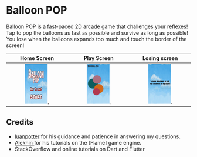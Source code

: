 # Balloon POP

Balloon POP is a fast-paced 2D arcade game that challenges your reflexes! Tap to pop the balloons as fast as possible and survive as long as possible! You lose when the balloons expands too much and touch the border of the screen!

Home Screen                |  Play Screen              |     Losing screen
:-------------------------:|:-------------------------:|:-------------------------:
<img src="assets/screenshots/photo_2019-04-07_22-07-39.jpg" width="40%">.  |  <img src="assets/screenshots/photo_2019-04-07_22-07-45.jpg" width="40%">. | <img src="assets/screenshots/photo_2019-04-07_22-07-36.jpg" width="40%">.

## Credits

- [luanpotter](https://github.com/luanpotter) for his guidance and patience in answering my questions.
- [ Alekhin ](https://github.com/japalekhin) for his tutorials on the [Flame] game engine.
- StackOverflow and online tutorials on Dart and Flutter
